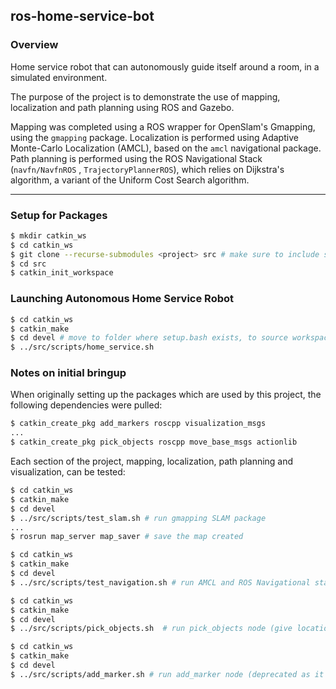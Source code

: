 ## ros-home-service-bot

### Overview

Home service robot that can autonomously guide itself around a room, in a simulated environment. 

The purpose of the project is to demonstrate the use of mapping, localization and path planning using ROS and Gazebo.

Mapping was completed using a ROS wrapper for OpenSlam's Gmapping, using the ``gmapping`` package. Localization is performed using Adaptive Monte-Carlo Localization (AMCL), based on the ```amcl``` navigational package. Path planning is performed using the ROS Navigational Stack (```navfn/NavfnROS``` , ```TrajectoryPlannerROS```), which relies on Dijkstra's algorithm, a variant of the Uniform Cost Search algorithm.

---

### Setup for Packages
```bash
$ mkdir catkin_ws
$ cd catkin_ws
$ git clone --recurse-submodules <project> src # make sure to include submodules option
$ cd src
$ catkin_init_workspace
```

### Launching Autonomous Home Service Robot
```bash
$ cd catkin_ws
$ catkin_make
$ cd devel # move to folder where setup.bash exists, to source workspace
$ ../src/scripts/home_service.sh
```

### Notes on initial bringup

When originally setting up the packages which are used by this project, the following dependencies were pulled:
```bash
$ catkin_create_pkg add_markers roscpp visualization_msgs
...
$ catkin_create_pkg pick_objects roscpp move_base_msgs actionlib
```

Each section of the project, mapping, localization, path planning and visualization, can be tested:
```bash
$ cd catkin_ws
$ catkin_make
$ cd devel
$ ../src/scripts/test_slam.sh # run gmapping SLAM package
...
$ rosrun map_server map_saver # save the map created
```

```bash
$ cd catkin_ws
$ catkin_make
$ cd devel
$ ../src/scripts/test_navigation.sh # run AMCL and ROS Navigational stack 
```

```bash
$ cd catkin_ws
$ catkin_make
$ cd devel
$ ../src/scripts/pick_objects.sh  # run pick_objects node (give location updates to robot to autonomously move)
```

```bash
$ cd catkin_ws
$ catkin_make
$ cd devel
$ ../src/scripts/add_marker.sh # run add_marker node (deprecated as it is now dependent on pick_objects)
```
